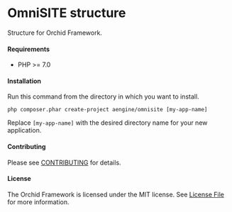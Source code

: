 OmniSITE structure
====
Structure for Orchid Framework.


#### Requirements
- PHP >= 7.0

#### Installation

Run this command from the directory in which you want to install.

```
php composer.phar create-project aengine/omnisite [my-app-name]
```

Replace `[my-app-name]` with the desired directory name for your new application.

#### Contributing
Please see [CONTRIBUTING](CONTRIBUTING.md) for details.

#### License
The Orchid Framework is licensed under the MIT license. See [License File](LICENSE.md) for more information.